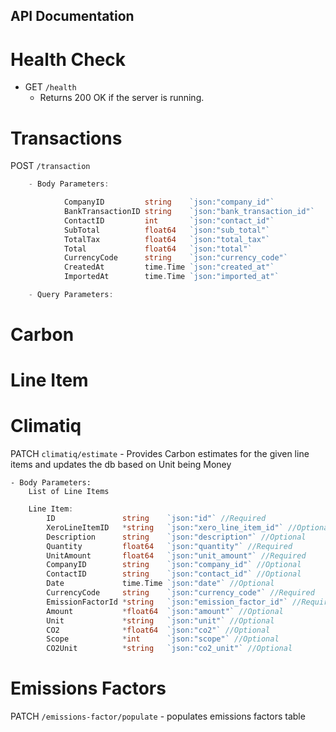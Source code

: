 ## API Documentation

# Health Check

- GET `/health`
  - Returns 200 OK if the server is running.

# Transactions

POST `/transaction`

```go
    - Body Parameters:

            CompanyID         string    `json:"company_id"`
            BankTransactionID string    `json:"bank_transaction_id"`
            ContactID         int       `json:"contact_id"`
            SubTotal          float64   `json:"sub_total"`
            TotalTax          float64   `json:"total_tax"`
            Total             float64   `json:"total"`
            CurrencyCode      string    `json:"currency_code"`
            CreatedAt         time.Time `json:"created_at"`
            ImportedAt        time.Time `json:"imported_at"`

    - Query Parameters:
```

# Carbon

# Line Item

# Climatiq

PATCH `climatiq/estimate`
    - Provides Carbon estimates for the given line items and updates the db based on Unit being Money

    - Body Parameters:
        List of Line Items

```go
    Line Item:
        ID               string    `json:"id"` //Required
        XeroLineItemID   *string   `json:"xero_line_item_id"` //Optional
        Description      string    `json:"description"` //Optional
        Quantity         float64   `json:"quantity"` //Required
        UnitAmount       float64   `json:"unit_amount"` //Required
        CompanyID        string    `json:"company_id"` //Optional
        ContactID        string    `json:"contact_id"` //Optional
        Date             time.Time `json:"date"` //Optional
        CurrencyCode     string    `json:"currency_code"` //Required
        EmissionFactorId *string   `json:"emission_factor_id"` //Required
        Amount           *float64  `json:"amount"` //Optional
        Unit             *string   `json:"unit"` //Optional
        CO2              *float64  `json:"co2"` //Optional
        Scope            *int      `json:"scope"` //Optional
        CO2Unit          *string   `json:"co2_unit"` //Optional
```

# Emissions Factors

PATCH `/emissions-factor/populate`
    - populates emissions factors table
